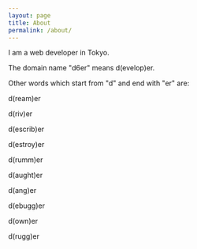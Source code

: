 ```yaml
---
layout: page
title: About
permalink: /about/
---
```


I am a web developer in Tokyo.

The domain name "d6er" means d(evelop)er.

Other words which start from "d" and end with "er" are:

d(ream)er

d(riv)er

d(escrib)er

d(estroy)er

d(rumm)er

d(aught)er

d(ang)er

d(ebugg)er

d(own)er

d(rugg)er